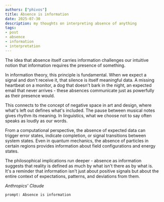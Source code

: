```yaml
---
authors: ["phivos"]
title: Absence is information
date: 2025-07-30
description: my thoughts on interpreting absence of anything
tags:
- post
- absence
- information
- interpretation
---
```


The idea that absence itself carries information challenges our intuitive notion that information requires the presence of something.

In information theory, this principle is fundamental. When we expect a signal and don't receive it, that silence is itself meaningful data. A missing heartbeat on a monitor, a dog that doesn't bark in the night, an expected email that never arrives - these absences communicate just as powerfully as their presence would.

This connects to the concept of negative space in art and design, where what's left out defines what's included. The pause between musical notes gives rhythm its meaning. In linguistics, what we choose not to say often speaks as loudly as our words.

From a computational perspective, the absence of expected data can trigger error states, indicate completion, or signal transitions between system states. Even in quantum mechanics, the absence of particles in certain regions provides information about field configurations and energy states.

The philosophical implications run deeper - absence as information suggests that reality is defined as much by what isn't there as by what is. It's a reminder that information isn't just about positive signals but about the entire context of expectations, patterns, and deviations from them.

_Anthropics' Claude_

`prompt: Absence is information`
